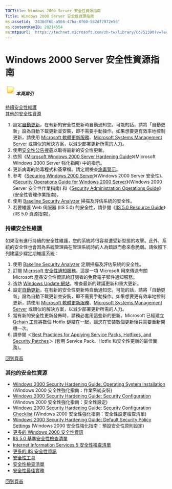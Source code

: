 ```yaml
---
TOCTitle: Windows 2000 Server 安全性資源指南
Title: Windows 2000 Server 安全性資源指南
ms:assetid: '2436df6b-a566-47ba-8f60-582df7972e56'
ms:contentKeyID: 20214554
ms:mtpsurl: 'https://technet.microsoft.com/zh-tw/library/Cc751390(v=TechNet.10)'
---
```


Windows 2000 Server 安全性資源指南
==================================

##### ![Cc751390.community-sm(zh-tw,TechNet.10).gif](images/Cc751390.community-sm(zh-tw,TechNet.10).gif)本頁索引

[持續安全性維護](#aa)  
[其他的安全性資源](#bb)  

1.  設定[自動更新](http://support.microsoft.com/default.aspx?scid=kb;en-us;327850&sd=tech)，在有新的安全性更新時自動通知您。可能的話，請將「自動更新」設為自動下載更新並安裝，即不需要手動操作。如果想要更有效率地控制更新，請使用 [Microsoft 軟體更新服務](http://www.microsoft.com/taiwan/windowsserversystem/sus/default.mspx)、[Microsoft Systems Management Server](http://www.microsoft.com/taiwan/smserver/) 或類似的解決方案，以減少部署更新所需的人力。
2.  使用[安全性公告搜尋](http://www.microsoft.com/technet/security/current.aspx)以取得最新的安全性更新。
3.  依照《[Microsoft Windows 2000 Server Hardening Guide](http://www.microsoft.com/technet/security/prodtech/win2000/win2khg/03osinstl.mspx)》(Microsoft Windows 2000 Server 強化指南) 中的指示。
4.  更新病毒的防毒程式和簽章檔。請定期檢查[病毒警示](http://www.microsoft.com/technet/security/alerts/default.mspx)。
5.  參考《[Securing Windows 2000 Server](http://www.microsoft.com/downloads/details.aspx?familyid=9964cf42-e236-4d73-aef4-7b4fdc0a25f6&displaylang=en)》(Windows 2000 Server 安全性)、《[Security Operations Guide for Windows 2000 Server](http://www.microsoft.com/technet/security/prodtech/win2000/secwin2k/default.mspx)》(Windows 2000 Server 安全性作業指南) 和《[Security Administration Operations Guide](http://www.microsoft.com/technet/prodtechnol/windows2000serv/maintain/opsguide/secadmog.mspx)》(安全性管理作業指南)。
6.  使用 [Baseline Security Analyzer](http://www.microsoft.com/taiwan/technet/security/tools/mbsaqa.aspx) 掃描及評估系統的安全性。
7.  若要維護 Web 伺服器 (IIS 5.0) 的安全性，請參閱《[IIS 5.0 Resource Guide](http://www.microsoft.com/taiwan/technet/security/chklist/iis50srg.aspx)》(IIS 5.0 資源指南)。

### **持續安全性維護**

如果沒有進行持續的安全性維護，您的系統將很容易遭受新型態的攻擊。此外，系統的安全性也會因為系統管理員在管理系統時的人為錯誤而愈來愈脆弱。請依照下列建議步驟定期維護系統：

1.  使用 [Baseline Security Analyzer](http://www.microsoft.com/taiwan/technet/security/tools/mbsaqa.aspx) 定期掃描及評估系統的安全性。
2.  訂閱 [Microsoft 安全性通知服務](http://www.microsoft.com/technet/security/bulletin/notify.mspx)。這是一項 Microsoft 用來傳送有關 Microsoft 產品安全性資訊給訂閱者的免費電子郵件通知服務。
3.  造訪 [Windows Update 網站](http://windowsupdate.microsoft.com/)，檢查最新的建議更新和重大更新。
4.  設定[自動更新](http://support.microsoft.com/default.aspx?scid=kb;en-us;327850&sd=tech)，在有新的安全性更新時自動通知您。可能的話，請將「自動更新」設為自動下載更新並安裝，即不需要手動操作。如果想要更有效率地控制更新，請使用 [Microsoft 軟體更新服務](http://www.microsoft.com/taiwan/windowsserversystem/sus/default.mspx)、[Microsoft Systems Management Server](http://www.microsoft.com/taiwan/smserver/) 或類似的解決方案，以減少部署更新所需的人力。
5.  當有新的安全性更新發佈時，請務必套用這些新的更新。Microsoft 已經建立 [Qchain 工具](http://www.microsoft.com/downloads/details.aspx?displaylang=en&familyid=a85c9cfa-e84c-4723-9c28-f66859060f5d)將數個 Hotfix 鏈結在一起，讓您在安裝數個更新後只需要重新開機一次。
6.  請參閱 ＜[Best Practices for Applying Service Packs, Hotfixes, and Security Patches](http://www.microsoft.com/taiwan/technet/security/bestprac/bpsp.aspx)＞ (套用 Service Pack、Hotfix 和安全性更新的最佳實務)。
    　

[](#mainsection)[回到頁首](#mainsection)

### **其他的安全性資源**

-   [Windows 2000 Security Hardening Guide: Operating System Installation](http://www.microsoft.com/technet/security/prodtech/win2000/win2khg/03osinstl.mspx) (Windows 2000 安全性強化指南：作業系統安裝)
-   [Windows 2000 Security Hardening Guide: Security Configuration](http://www.microsoft.com/technet/security/prodtech/win2000/win2khg/05sconfg.mspx) (Windows 2000 安全性強化指南：安全性設定)
-   [Windows 2000 Security Hardening Guide: Security Configuration Checklist](http://www.microsoft.com/technet/security/prodtech/win2000/win2khg/appxc.mspx) (Windows 2000 安全性強化指南：安全性設定檢查清單)
-   [Windows 2000 Security Hardening Guide: Default Security Policy Settings](http://www.microsoft.com/technet/security/prodtech/win2000/win2khg/appxa.mspx) (Windows 2000 安全性強化指南：預設安全性原則設定)
-   [更多的 Windows 2000 安全性資訊](http://www.microsoft.com/technet/security/prodtech/win2000/default.mspx)
-   [IIS 5.0 基準安全性檢查清單](http://www.microsoft.com/technet/security/chklist/iis5cl.mspx)
-   [Internet Information Services 5 安全性檢查清單](http://www.microsoft.com/technet/security/chklist/iis5chk.mspx)
-   [更多的 IIS 安全性資訊](http://www.microsoft.com/technet/security/prodtech/iis/default.mspx)
-   [安全性工具](http://www.microsoft.com/technet/security/tools/default.mspx)
-   [安全性檢查清單](http://www.microsoft.com/technet/security/chklist/default.mspx)
-   [安全性最佳實務](http://www.microsoft.com/taiwan/security/guidance/default.mspx)

[](#mainsection)[回到頁首](#mainsection)
